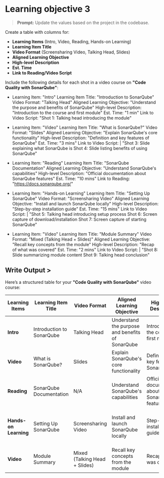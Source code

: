 # Learning objective 3

> **Prompt:** Update the values based on the project in the codebase.

Create a table with columns for:
- **Learning Items** (Intro, Video, Reading, Hands-on Learning)  
- **Learning Item Title**  
- **Video Format** (Screensharing Video, Talking Head, Slides)  
- **Aligned Learning Objective**  
- **High-level Description**  
- **Est. Time**  
- **Link to Reading/Video Script**  

Include the following details for each shot in a video course on **"Code Quality with SonarQube"**:

- Learning Item: "Intro"
  Learning Item Title: "Introduction to SonarQube"
  Video Format: "Talking Head"
  Aligned Learning Objective: "Understand the purpose and benefits of SonarQube"
  High-level Description: "Introduction to the course and first module"
  Est. Time: "1 min"
  Link to Video Script: "Shot 1: Talking head introducing the module"

- Learning Item: "Video"
  Learning Item Title: "What is SonarQube?"
  Video Format: "Slides"
  Aligned Learning Objective: "Explain SonarQube's core functionality"
  High-level Description: "Definition and key features of SonarQube"
  Est. Time: "3 mins"
  Link to Video Script: |
    "Shot 3: Slide explaining what SonarQube is
    Shot 4: Slide listing benefits of using SonarQube"

- Learning Item: "Reading"
  Learning Item Title: "SonarQube Documentation"
  Aligned Learning Objective: "Understand SonarQube's capabilities"
  High-level Description: "Official documentation about SonarQube features"
  Est. Time: "10 mins"
  Link to Reading: "https://docs.sonarqube.org/"

- Learning Item: "Hands-on Learning"
  Learning Item Title: "Setting Up SonarQube"
  Video Format: "Screensharing Video"
  Aligned Learning Objective: "Install and launch SonarQube locally"
  High-level Description: "Step-by-step installation guide"
  Est. Time: "15 mins"
  Link to Video Script: |
    "Shot 5: Talking head introducing setup process
    Shot 6: Screen capture of download/installation
    Shot 7: Screen capture of starting SonarQube"

- Learning Item: "Video"
  Learning Item Title: "Module Summary"
  Video Format: "Mixed (Talking Head + Slides)"
  Aligned Learning Objective: "Recall key concepts from the module"
  High-level Description: "Recap of what was covered"
  Est. Time: "2 mins"
  Link to Video Script: |
    "Shot 8: Slide summarizing module content
    Shot 9: Talking head conclusion"


## Write Output >

Here’s a structured table for your **"Code Quality with SonarQube"** video course:  

| **Learning Items**      | **Learning Item Title**       | **Video Format**               | **Aligned Learning Objective**                          | **High-level Description**                     | **Est. Time** | **Link to Reading/Video Script**                                                                 |
|--------------------------|-------------------------------|--------------------------------|--------------------------------------------------------|-----------------------------------------------|---------------|------------------------------------------------------------------------------------------------|
| **Intro**               | Introduction to SonarQube     | Talking Head                  | Understand the purpose and benefits of SonarQube       | Introduction to the course and first module   | 1 min         | "Shot 1: Talking head introducing the module"                                                 |
| **Video**               | What is SonarQube?            | Slides                        | Explain SonarQube's core functionality                 | Definition and key features of SonarQube      | 3 mins        | "Shot 3: Slide explaining what SonarQube is<br>Shot 4: Slide listing benefits of using SonarQube" |
| **Reading**             | SonarQube Documentation       | N/A                           | Understand SonarQube's capabilities                    | Official documentation about SonarQube features | 10 mins       | [https://docs.sonarqube.org/](https://docs.sonarqube.org/)                                     |
| **Hands-on Learning**   | Setting Up SonarQube          | Screensharing Video           | Install and launch SonarQube locally                   | Step-by-step installation guide               | 15 mins       | "Shot 5: Talking head introducing setup process<br>Shot 6: Screen capture of download/installation<br>Shot 7: Screen capture of starting SonarQube" |
| **Video**               | Module Summary                | Mixed (Talking Head + Slides) | Recall key concepts from the module                    | Recap of what was covered                     | 2 mins        | "Shot 8: Slide summarizing module content<br>Shot 9: Talking head conclusion"                  |
